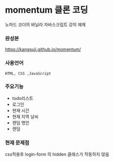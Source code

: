 # momentum 클론 코딩

노마드 코더의 바닐라 자바스크립트 강의 예제

### 완성본
https://kangsuji.github.io/momentum/

### 사용언어
```
HTML, CSS ,JavaScript
```
### 주요기능
- todo리스트
- 로그인
- 현재 시간
- 현재 지역 날씨
- 랜덤 명언
- 랜덤 

### 현재 문제점
css적용후 login-form 의 hidden 클래스가 작동하지 않음
